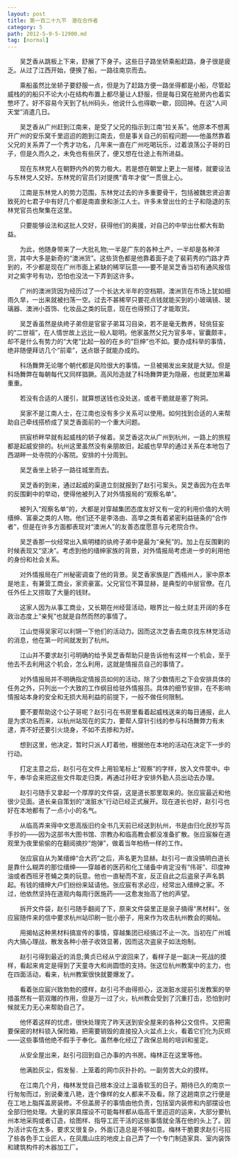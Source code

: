 ```yaml
---
layout: post
title: 第一百二十九节　潜在合作者
category: 5
path: 2012-5-9-5-12900.md
tag: [normal]
---
```


　　吴芝香从跳板上下来，舒展了下身子。这些日子路坐轿乘船赶路，身子很是疲乏。从过了江西开始，便换了船，一路往南京而去。

　　乘船虽然比坐轿子要舒服一点，但是为了赶路方便一路坐得都是小船，尽管起威栈的的船只不论大小在结构布置上都尽量让人舒服，但是每日窝在舱房内也着实憋坏了。好不容易今天到了杭州码头，他说什么也得歇一歇，回回神。在这“人间天堂”消遣几日。

　　吴芝香从广州赶到江南来，是受了父兄的指示到江南“拉关系”。他原本不想离开广州的安乐窝千里迢迢的跑到江南去，但是事关自己的前程问题――他虽然靠着父兄的关系弄了一个秀才功名，几年来一直在广州吃喝玩乐，过着浪荡公子哥的日子，但是久而久之，未免也有些厌了，便又想在仕途上有所进益。

　　现在东林党人在朝野内外的势力极大。若是想在朝堂上更上一层楼，就要设法与东林党人交好。东林党的官员们对提携“青年才俊”一贯很上心。

　　江南是东林党人的势力范围，东林党过去的许多重要骨干，包括被魏忠贤迫害致死的七君子中有好几个都是南直隶和浙江人士。许多未曾出仕的士子和隐退的东林党官员也聚集在这里。

　　只要能够设法和这批人交好，获得他们的奥援，对自己的中举出仕都大有助益。

　　为此，他随身带来了一大批礼物;一半是广东的各种土产，一半却是各种洋货，其中大多是新奇的“澳洲货”。这些货色都是他靠着面子走了裴莉秀的门路才弄到的，不少都是现在广州市面上紧缺的稀罕玩意――要不是吴芝香当初有通风报信对之紫字号有功，恐怕也没法一下弄到这许多。

　　广州的澳洲货因为经历过了一个长达大半年的空档期，澳洲货在市场上犹如细雨久旱，一出来就被扫荡一空。过去不甚稀罕只要花点钱就能买到的小玻璃镜、玻璃器、澳洲小首饰、化妆品之类的玩意，现在也得预订了才能取货。

　　吴芝香虽然是纨绔子弟但是官宦子弟耳习目染，若不是毫无教养，轻佻狂妄的“二世祖”，在人情世故上远比一般人聪明。他家虽然父兄为官多年，宦囊颇丰，却不是什么有势力的“大佬”比起一般的在乡的“巨绅”也不如。要办成科举的事情，绝非随便拜访几个“前辈”，送点银子就能办成的。

　　科场舞弊无论哪个朝代都是风险很大的事情。一旦被揭发出来就是大狱。但是科场舞弊在每朝每代又同样猖獗。高风险造就了科场舞弊更为隐蔽，也就更加黑幕重重。

　　若没有合适的人援引，就算想送钱也没处送，或者干脆就是塞了狗洞。

　　吴家不是江南人士，在江南也没有多少关系可以使用。如何找到合适的人来帮助自己牵线搭桥成了吴芝香面前的一个重大问题。

　　拱宸桥畔早就有起威栈的轿子候着。吴芝香这次从广州到杭州，一路上的旅程都是起威安排的。杭州这里虽然没有亲朋故旧，起威也早早的通过关系在本地包了西湖畔一处寺院的小客院。安排的十分周到。

　　吴芝香坐上轿子一路往城里而去。

　　吴芝香的到来，通过起威的渠道立刻就报到了赵引弓案头。吴芝香因为在去年的反围剿中的举动，使得他被列入了对外情报局的“观察名单”。

　　被列入“观察名单”的，大都是对穿越集团态度友好又有一定的利用价值的大明缙绅、富豪之类的人物。他们还不是李洛由、高举之类有着紧密利益链条的“合作者”，但是在许多方面都表现对“澳洲人”的友善态度愿意与元老院合作。

　　吴芝香那一伙经常出入紫明楼的纨绔子弟中是最为“亲髡”的。加上在反围剿的时候表现又“坚决”。考虑到他的缙绅家族的背景，对外情报局考虑进一步的利用他的身份和社会关系。

　　对外情报局在广州秘密调查了他的背景。吴芝香家族是广西梧州人，家中原本是地主，有兼营工商业，家资豪富。父兄官位不算显赫，是典型的中层官僚。在几任外任上又捞取了大量的钱财。

　　这家人因为从事工商业，又长期在州经营活动，眼界比一般土财主开阔的多在政治态度上“亲髡”也就是自然而然的事情了。

　　江山觉得吴家可以利锵一下他们的活动力。因而这次芝香去南京找东林党活动的消息，他在第一时间就发到了杭州。

　　江山并不要求赵引弓明确的给予吴芝香帮助只是告诉他有这样一个机会，至于他去不去利用这个机会，怎么利用，这就是情报员自己的事情了。

　　对外情报局并不明确指定情报员如何的活动，除了少数情形之下会安排具体的任务之外，只列出一个大致的工作纲目给驻外情报员。具体的细节安排，在不影响情报站本身的安全和无损大局利益的前提下，一般不做任何限制。

　　要不要帮助这个公子哥呢？赵引弓在书房里看着起威栈送来的每日通报，此人是为求功名而来，以杭州站现在的实力，要帮人穿针引线的参与科场舞弊力有未逮，弄不好还要引火烧身，不如不去掺和为好。

　　想到这里，他决定，暂时只派人盯着他，根据他在本地的活动在决定下一步的行动。

　　打定主意之后，赵引弓在文件上用铅笔标上“观察”的字样，放入文件筐中。中午，奉华会来把这些文件取走归类，再通过孙旺才安排外勤人员出动去办理。

　　赵引弓随手又拿起一个厚厚的文件袋，这是道长那里取来的。张应宸最近和他很少见面。道长亲自策划的“泼脏水”行动已经正式展开。现在道长也好，赵引弓也好在本地都有了一点小小的名气。

　　从临高弄来得中文思高版旧约全书几天前已经送到杭州，书是由归化民抄写员手抄的――因为这部书大图书馆、宗教办和临高教会都没准备扩散。张应宸躲在道观里为夜里偷偷的在翻阅摘抄“炮弹”，做着当年柏杨一样的工作。

　　张应宸自从为某缙绅“合大药”之后，声名更为显赫。赵引弓一直没搞明白道长是靠什么糊弄的那位缙绅――穿越者的医药和化工储备中肯定没有“伟哥”、印度神油或者西班牙苍蝇之类的玩意。他也一直秘而不宣，反正自此之后盗泉子声名鹊起。有钱的缙绅大户们纷纷来延请他。张应宸有求必应，经常出入缙绅之家。不过，他依然坚持在道观内每周行医施药――这愈发抬高了他的声望。

　　拆开文件袋，赵引弓随手翻阅了下，原来文件袋里正是泉子搞得“黑材料”。张应宸随件来的信中要求杭州站印刷一批小册子，用来作为攻击杭州教会的揭帖。

　　用揭帖这种黑材料搞宣传的事情，穿越集团已经搞过不止一次。当初在广州城内大搞心理战，散发各种小册子收效显著，因而这次盗泉子如法炮制。

　　赵引弓得到最近的消息;黄贞已经从宁波回来了，看样子是一副决一死战的摸样，看起来肯定是得到了天童寺大和尚圆悟的支持。张这位杭州教案中的主力，也在四面活动，看来，杭州教案很快就要爆发了。

　　看着张应宸兴致勃勃的摸样，赵引弓不由得担心，这泼脏水提前引发教案的举措虽然有一箭双雕的作用，但是万一过了火，杭州教会受到了沉重打击，恐怕到时候就无力无心来帮助自己了。

　　他怀着这样的忧虑，很快处理完了昨天送到安全屋来的各种公文信件。又把需要保密的材料锁入保险箱，把需要销毁的直接投入火盆点上火，看着它们化为灰烬――这些事情他绝不假手于奉化。虽然奉化经辽了政保总局的培训和鉴定。

　　从安全屋出来，赵引弓回到自己办事的内书房。梅林正在这里等他。

　　他满脸灰尘，假发髻．上笼着的网巾灰扑扑的。一副劳苦大众的摸样。

　　在江南几个月，梅林发觉自己根本没过上温香软玉的日子。期待已久的南京一行匆匆而过，别说秦淮八艳，连个像样的女人都来不及看。除了这趟南京之行便是在工地上脂挥盖房装修。不但盖房子的事情由他负责，包括室内装修和内部摆设也全部归他处理。大量的家具摆设不可能每样都从临高千里迢迢的运来，大部分要杭州本地采购或者订造，绘图样、指导工匠干活的这些事情就全落在他的头上了。因为活计实在太多，要求又很复杂，外面订造总是不够如意。梅林干脆要求赵引弓招了些各色手工业匠人，在凤凰山庄的地皮上自己弄了一个专门制造家具、室内装饰和建筑构件的木器加工厂。